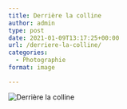 ```yaml
---
title: Derrière la colline
author: admin
type: post
date: 2021-01-09T13:17:25+00:00
url: /derriere-la-colline/
categories:
  - Photographie
format: image

---
```

![Derrière la colline](./dsc2427.jpg)